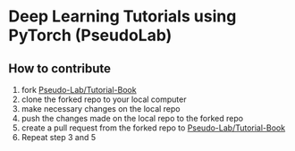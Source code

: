 # Deep Learning Tutorials using PyTorch (PseudoLab)



## How to contribute

1. fork [Pseudo-Lab/Tutorial-Book](https://github.com/Pseudo-Lab/Tutorial-Book)
2. clone the forked repo to your local computer
3. make necessary changes on the local repo
4. push the changes made on the local repo to the forked repo
5. create a pull request from the forked repo to [Pseudo-Lab/Tutorial-Book](https://github.com/Pseudo-Lab/Tutorial-Book)
6. Repeat step 3 and 5

